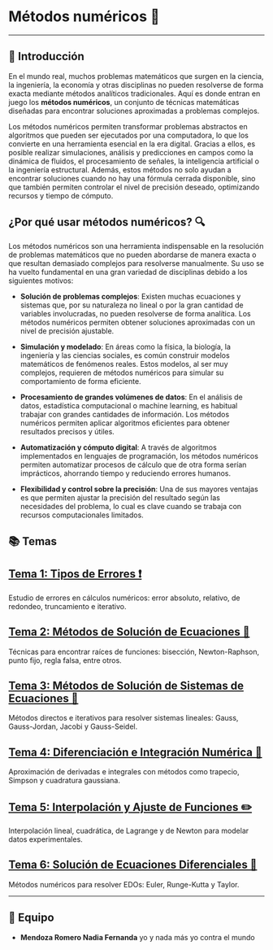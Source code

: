 # Métodos numéricos 🚀
---
## 📌 Introducción  

En el mundo real, muchos problemas matemáticos que surgen en la ciencia, la ingeniería, la economía y otras disciplinas no pueden resolverse de forma exacta mediante métodos analíticos tradicionales. Aquí es donde entran en juego los **métodos numéricos**, un conjunto de técnicas matemáticas diseñadas para encontrar soluciones aproximadas a problemas complejos.

Los métodos numéricos permiten transformar problemas abstractos en algoritmos que pueden ser ejecutados por una computadora, lo que los convierte en una herramienta esencial en la era digital. Gracias a ellos, es posible realizar simulaciones, análisis y predicciones en campos como la dinámica de fluidos, el procesamiento de señales, la inteligencia artificial o la ingeniería estructural.
Además, estos métodos no solo ayudan a encontrar soluciones cuando no hay una fórmula cerrada disponible, sino que también permiten controlar el nivel de precisión deseado, optimizando recursos y tiempo de cómputo.

## ¿Por qué usar métodos numéricos? 🔍
Los métodos numéricos son una herramienta indispensable en la resolución de problemas matemáticos que no pueden abordarse de manera exacta o que resultan demasiado complejos para resolverse manualmente. Su uso se ha vuelto fundamental en una gran variedad de disciplinas debido a los siguientes motivos:

- **Solución de problemas complejos**: Existen muchas ecuaciones y sistemas que, por su naturaleza no lineal o por la gran cantidad de variables involucradas, no pueden resolverse de forma analítica. Los métodos numéricos permiten obtener soluciones aproximadas con un nivel de precisión ajustable.

- **Simulación y modelado**: En áreas como la física, la biología, la ingeniería y las ciencias sociales, es común construir modelos matemáticos de fenómenos reales. Estos modelos, al ser muy complejos, requieren de métodos numéricos para simular su comportamiento de forma eficiente.

- **Procesamiento de grandes volúmenes de datos**: En el análisis de datos, estadística computacional o machine learning, es habitual trabajar con grandes cantidades de información. Los métodos numéricos permiten aplicar algoritmos eficientes para obtener resultados precisos y útiles.

- **Automatización y cómputo digital**: A través de algoritmos implementados en lenguajes de programación, los métodos numéricos permiten automatizar procesos de cálculo que de otra forma serían imprácticos, ahorrando tiempo y reduciendo errores humanos.

- **Flexibilidad y control sobre la precisión**: Una de sus mayores ventajas es que permiten ajustar la precisión del resultado según las necesidades del problema, lo cual es clave cuando se trabaja con recursos computacionales limitados.

## 📚 Temas  

## [Tema 1: Tipos de Errores ❗](./tema-1/README.md)

Estudio de errores en cálculos numéricos: error absoluto, relativo, de redondeo, truncamiento e iterativo.

## [Tema 2: Métodos de Solución de Ecuaciones 🧠](./tema-2/README.md)

Técnicas para encontrar raíces de funciones: bisección, Newton-Raphson, punto fijo, regla falsa, entre otros.

## [Tema 3: Métodos de Solución de Sistemas de Ecuaciones 🎯](./tema-3/README.md)

Métodos directos e iterativos para resolver sistemas lineales: Gauss, Gauss-Jordan, Jacobi y Gauss-Seidel.

## [Tema 4: Diferenciación e Integración Numérica 📐](./tema-4/README.md)

Aproximación de derivadas e integrales con métodos como trapecio, Simpson y cuadratura gaussiana.

## [Tema 5: Interpolación y Ajuste de Funciones ✏️](./tema-5/README.md)

Interpolación lineal, cuadrática, de Lagrange y de Newton para modelar datos experimentales.

## [Tema 6: Solución de Ecuaciones Diferenciales 🔧](./tema-6/README.md)

Métodos numéricos para resolver EDOs: Euler, Runge-Kutta y Taylor.

---

## 👥 Equipo  
- **Mendoza Romero Nadia Fernanda**  yo y nada más yo contra el mundo
  
